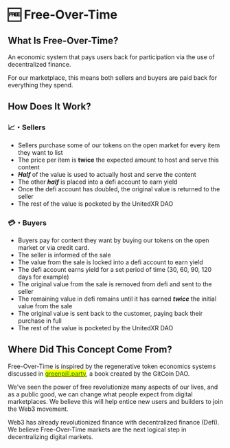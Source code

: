 # 🆓 Free-Over-Time

## What Is Free-Over-Time?

An economic system that pays users back for participation via the use of decentralized finance.

For our marketplace, this means both sellers and buyers are paid back for everything they spend.

## How Does It Work?

### 📈・Sellers

* Sellers purchase some of our tokens on the open market for every item they want to list
* The price per item is **twice** the expected amount to host and serve this content
* _**Half**_ of the value is used to actually host and serve the content
* The other _**half**_ is placed into a defi account to earn yield
* Once the defi account has doubled, the original value is returned to the seller
* The rest of the value is pocketed by the UnitedXR DAO

### 💳・Buyers

* Buyers pay for content they want by buying our tokens on the open market or via credit card.
* The seller is informed of the sale
* The value from the sale is locked into a defi account to earn yield
* The defi account earns yield for a set period of time (30, 60, 90, 120 days for example)
* The original value from the sale is removed from defi and sent to the seller
* The remaining value in defi remains until it has earned _**twice**_ the initial value from the sale
* The original value is sent back to the customer, paying back their purchase in full
* The rest of the value is pocketed by the UnitedXR DAO

## Where Did This Concept Come From?

Free-Over-Time is inspired by the regenerative token economics systems discussed in [<mark style="color:green;">greenpill.party</mark>](https://greenpill.party), a book created by the GitCoin DAO.

We've seen the power of free revolutionize many aspects of our lives, and as a public good, we can change what people expect from digital marketplaces. We believe this will help entice new users and builders to join the Web3 movement.

Web3 has already revolutionized finance with decentralized finance (Defi). We believe Free-Over-Time markets are the next logical step in decentralizing digital markets.
